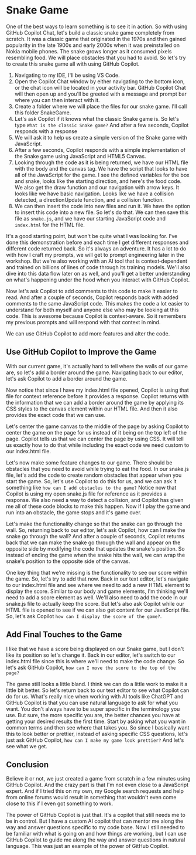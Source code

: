 # Snake Game

One of the best ways to learn something is to see it in action. So with using GitHub Copilot Chat, let's build a classic snake game completely from scratch. It was a classic game that originated in the 1970s and then gained popularity in the late 1900s and early 2000s when it was preinstalled on Nokia mobile phones. The snake grows longer as it consumed pixels resembling food. We will place obstacles that you had to avoid. So let's try to create this snake game all with using GitHub Copilot.

1. Navigating to my IDE, I'll be using VS Code.
1. Open the Copilot Chat window by either navigating to the bottom icon, or the chat icon will be located in your activity bar. GitHub Copilot Chat will then open up and you'll be greeted with a message and prompt bar where you can then interact with it.
1. Create a folder where we will place the files for our snake game. I'll call this folder SnakeGame.
1. Let's ask Copilot if it knows what the classic Snake game is. So let's type `What is the classic Snake game?` And after a few seconds, Copilot responds with a response
1. We will ask it to help us create a simple version of the Snake game with JavaScript.
1. After a few seconds, Copilot responds with a simple implementation of the Snake game using JavaScript and HTML5 Canvas.
1. Looking through the code as it is being returned, we have our HTML file with the body and the canvas tag. We have the script that looks to have all of the JavaScript for the game. I see the defined variables for the box and snake, looks like the starting direction, and here's the food code. We also get the draw function and our navigation with arrow keys. It looks like we have basic navigation. Looks like we have a collision detected, a directionUpdate function, and a collision function.
1. We can then insert the code into new files and run it. We have the option to insert this code into a new file. So let's do that. We can then save this file as `snake.js`, and we have our starting JavaScript code and `index.html` for the HTML file.

It's a good starting point, but won't be quite what I was looking for. I've done this demonstration before and each time I get different responses and different code returned back. So it's always an adventure. It has a lot to do with how I craft my prompts, we will get to prompt engineering later in the workshop. But we're also working with an AI tool that is context‑dependent and trained on billions of lines of code through its training models. We'll also dive into this data flow later on as well, and you'll get a better understanding on what's happening under the hood when you interact with GitHub Copilot.

Now let's ask Copilot to add comments to this code to make it easier to read. And after a couple of seconds, Copilot responds back with added comments to the same JavaScript code. This makes the code a lot easier to understand for both myself and anyone else who may be looking at this code. This is awesome because Copilot is context‑aware. So it remembers my previous prompts and will respond with that context in mind.

We can use GitHub Copilot to add more features and alter the code.

## Use GitHub Copilot to Improve the Game

With our current game, it's actually hard to tell where the walls of our game are, so let's add a border around the game. Navigating back to our editor, let's ask Copilot to add a border around the game.

Now notice that since I have my index.html file opened, Copilot is using that file for context reference before it provides a response. Copilot returns with the information that we can add a border around the game by applying its CSS styles to the canvas element within our HTML file. And then it also provides the exact code that we can use.

Let's center the game canvas to the middle of the page by asking Copilot to center the game on the page for us instead of it being on the top left of the page. Copilot tells us that we can center the page by using CSS. It will tell us exactly how to do that while including the exact code we need custom to our index.html file.

Let's now make some feature changes to our game. There should be obstacles that you need to avoid while trying to eat the food. In our snake.js file, let's add the code to create random obstacles that appear when you start the game. So, let's use Copilot to do this for us, and we can ask it something like `how can I add obstacles to the game?` Notice now that Copilot is using my open snake.js file for reference as it provides a response. We also need a way to detect a collision, and Copilot has given me all of these code blocks to make this happen. Now if I play the game and run into an obstacle, the game stops and it's game over.

Let's make the functionality change so that the snake can go through the wall. So, returning back to our editor, let's ask Copilot, how can I make the snake go through the wall? And after a couple of seconds, Copilot returns back that we can make the snake go through the wall and appear on the opposite side by modifying the code that updates the snake's position. So instead of ending the game when the snake hits the wall, we can wrap the snake's position to the opposite side of the canvas.

One key thing that we're missing is the functionality to see our score within the game. So, let's try to add that now. Back in our text editor, let's navigate to our index.html file and see where we need to add a new HTML element to display the score. Similar to our body and game elements, I'm thinking we'll need to add a score element as well. We'll also need to add the code in our snake.js file to actually keep the score. But let's also ask Copilot while our HTML file is opened to see if we can also get content for our JavaScript file. So, let's ask Copilot `how can I display the score of the game?`.

## Add Final Touches to the Game

I like that we have a score being displayed on our Snake game, but I don't like its position so let's change it. Back in our editor, let's switch to our index.html file since this is where we'll need to make the code change. So let's ask GitHub Copilot, `how can I move the score to the top of the page?`

The game still looks a little bland. I think we can do a little work to make it a little bit better. So let's return back to our text editor to see what Copilot can do for us. What's really nice when working with AI tools like ChatGPT and GitHub Copilot is that you can use natural language to ask for what you want. You don't always have to be super specific in the terminology you use. But sure, the more specific you are, the better chances you have at getting your desired results the first time. Start by asking what you want in common terms and then see where that takes you. So since I basically want this to look better or prettier, instead of asking specific CSS questions, let's just ask GitHub Copilot, `how can I make my game look prettier?` And let's see what we get.

## Conclusion

Believe it or not, we just created a game from scratch in a few minutes using GitHub Copilot. And the crazy part is that I'm not even close to a JavaScript expert. And if I tried this on my own, my Google search requests and help from online forums would result in something that wouldn't even come close to this if I even got something to work.

The power of GitHub Copilot is just that. It's a copilot that still needs me to be in control. But I have a custom AI copilot that can mentor me along the way and answer questions specific to my code base. Now I still needed to be familiar with what is going on and how things are working, but I can use GitHub Copilot to guide me along the way and answer questions in natural language. This was just an example of the power of GitHub Copilot.

